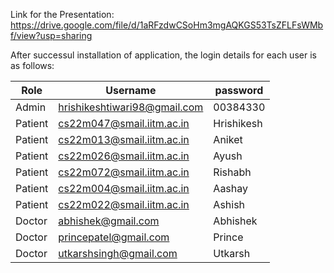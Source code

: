 Link for the Presentation: https://drive.google.com/file/d/1aRFzdwCSoHm3mgAQKGS53TsZFLFsWMbf/view?usp=sharing

After successul installation of application, the login details for each user is as follows: 

Role | Username | password
--- | --- | --- 
Admin | hrishikeshtiwari98@gmail.com | 00384330
Patient | cs22m047@smail.iitm.ac.in | Hrishikesh
Patient | cs22m013@smail.iitm.ac.in | Aniket
Patient | cs22m026@smail.iitm.ac.in | Ayush
Patient | cs22m072@smail.iitm.ac.in | Rishabh
Patient | cs22m004@smail.iitm.ac.in | Aashay
Patient | cs22m022@smail.iitm.ac.in | Ashish
Doctor | abhishek@gmail.com | Abhishek
Doctor | princepatel@gmail.com | Prince
Doctor | utkarshsingh@gmail.com | Utkarsh
